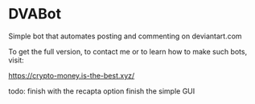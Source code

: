 # DVABot
Simple bot that automates posting and commenting on deviantart.com

To get the full version, to contact me or to learn how to make such bots, visit:

https://crypto-money.is-the-best.xyz/


todo:
finish with the recapta option
finish the simple GUI
